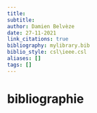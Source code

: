 ```yaml
---
title: 
subtitle:
author: Damien Belvèze
date: 27-11-2021
link_citations: true
bibliography: mylibrary.bib
biblio_style: csl\ieee.csl
aliases: []
tags: []
---
```








# bibliographie

